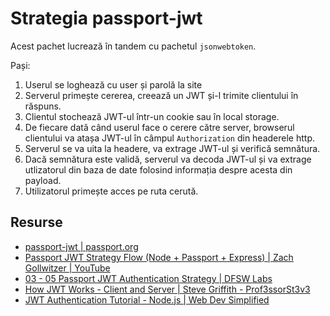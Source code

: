# Strategia passport-jwt

Acest pachet lucrează în tandem cu pachetul `jsonwebtoken`.

Pași:

1. Userul se loghează cu user și parolă la site
2. Serverul primește cererea, creează un JWT și-l trimite clientului în răspuns.
3. Clientul stochează JWT-ul într-un cookie sau în local storage.
4. De fiecare dată când userul face o cerere către server, browserul clientului va atașa JWT-ul în câmpul `Authorization` din headerele http.
5. Serverul se va uita la headere, va extrage JWT-ul și verifică semnătura.
6. Dacă semnătura este validă, serverul va decoda JWT-ul și va extrage utlizatorul din baza de date folosind informația despre acesta din payload.
7. Utilizatorul primește acces pe ruta cerută.

## Resurse

- [passport-jwt | passport.org](http://www.passportjs.org/packages/passport-jwt/)
- [Passport JWT Strategy Flow (Node + Passport + Express) | Zach Gollwitzer | YouTube](https://www.youtube.com/watch?v=o6mSdG09yOU&list=PLYQSCk-qyTW2ewJ05f_GKHtTIzjynDgjK&index=9)
- [03 - 05 Passport JWT Authentication Strategy | DFSW Labs](https://www.youtube.com/watch?v=wRREunBwBUw)
- [How JWT Works - Client and Server | Steve Griffith - Prof3ssorSt3v3](https://www.youtube.com/watch?v=QCCmWNlEkdY)
- [JWT Authentication Tutorial - Node.js | Web Dev Simplified](https://www.youtube.com/watch?v=mbsmsi7l3r4)
